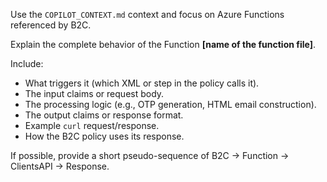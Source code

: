 Use the `COPILOT_CONTEXT.md` context and focus on Azure Functions referenced by B2C.

Explain the complete behavior of the Function **[name of the function file]**.

Include:
- What triggers it (which XML or step in the policy calls it).
- The input claims or request body.
- The processing logic (e.g., OTP generation, HTML email construction).
- The output claims or response format.
- Example `curl` request/response.
- How the B2C policy uses its response.

If possible, provide a short pseudo-sequence of B2C → Function → ClientsAPI → Response.
